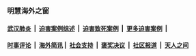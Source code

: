 
### 明慧海外之窗

####  [武汉肺炎](indexes/365.md?t=03130800) &nbsp;|&nbsp;  [迫害案例综述](indexes/328.md?t=03130800) &nbsp;|&nbsp; [迫害致死案例](indexes/277.md?t=03130800)  &nbsp;|&nbsp; [更多迫害案例](indexes/81.md?t=03130800)  &nbsp;|&nbsp; 
####  [时事评论](indexes/19.md?t=03130800) &nbsp;|&nbsp; [海外简讯](indexes/245.md?t=03130800)&nbsp;|&nbsp;  [社会支持](indexes/140.md?t=03130800) &nbsp;|&nbsp; [褒奖决议](indexes/282.md?t=03130800) &nbsp;|&nbsp; [社区报道](indexes/91.md?t=03130800)  &nbsp;|&nbsp; [天人之间](indexes/78.md?t=03130800) 

